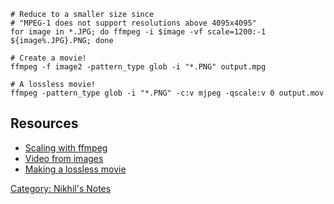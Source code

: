     # Reduce to a smaller size since 
    # "MPEG-1 does not support resolutions above 4095x4095"
    for image in *.JPG; do ffmpeg -i $image -vf scale=1200:-1 ${image%.JPG}.PNG; done

    # Create a movie!
    ffmpeg -f image2 -pattern_type glob -i "*.PNG" output.mpg

    # A lossless movie!
    ffmpeg -pattern_type glob -i "*.PNG" -c:v mjpeg -qscale:v 0 output.mov

Resources
---------

-   [Scaling with
    ffmpeg](https://trac.ffmpeg.org/wiki/Scaling%20(resizing)%20with%20ffmpeg)
-   [Video from
    images](http://en.wikibooks.org/wiki/FFMPEG_An_Intermediate_Guide/image_sequence)
-   [Making a lossless
    movie](http://stackoverflow.com/questions/4839303/convert-image-sequence-to-lossless-movie)

[Category: Nikhil's Notes](Category:_Nikhil's_Notes "wikilink")
